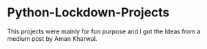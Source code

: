 # Python-Lockdown-Projects
This projects were mainly for fun purpose and I got the Ideas from a medium post by Aman Kharwal.
